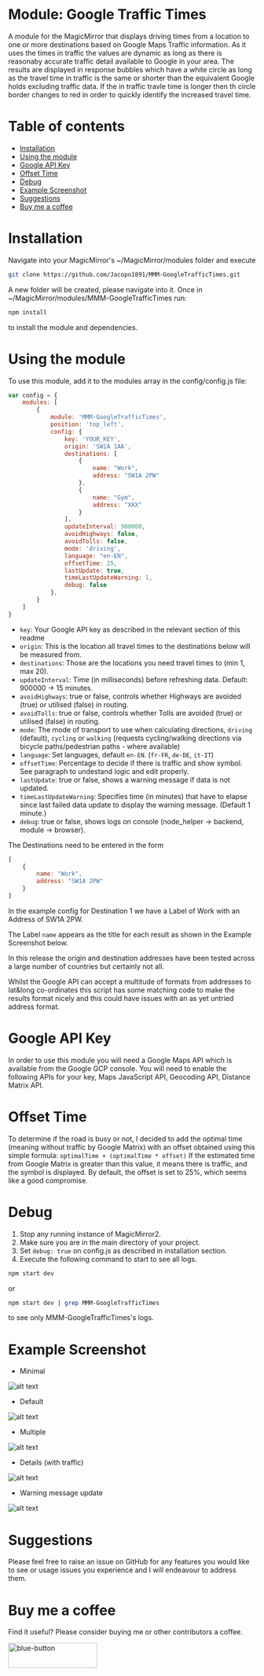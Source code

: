 # Module: Google Traffic Times

A module for the MagicMirror that displays driving times from a location to one or more destinations based on Google Maps Traffic information. As it uses the times in traffic the values are dynamic as long as there is reasonaby accurate traffic detail available to Google in your area.
The results are displayed in response bubbles which have a white circle as long as the travel time in traffic is the same or shorter than the equivalent Google holds excluding traffic data. If the in traffic travle time is longer then th circle border changes to red in order to quickly identify the increased travel time.

# Table of contents
- [Installation](#installation)
- [Using the module](#using-the-module)
- [Google API Key](#google-api-key)
- [Offset Time](#offset-time)
- [Debug](#debug)
- [Example Screenshot](#example-screenshot)
- [Suggestions](#suggestions)
- [Buy me a coffee](#buy-me-a-coffee)


# Installation
Navigate into your MagicMirror's ~/MagicMirror/modules folder and execute
```bash 
git clone https://github.com/Jacopo1891/MMM-GoogleTrafficTimes.git 
```
A new folder will be created, please navigate into it. Once in ~/MagicMirror/modules/MMM-GoogleTrafficTimes run:
```bash 
npm install
```
to install the module and dependencies.

# Using the module
To use this module, add it to the modules array in the config/config.js file:
```JavaScript
var config = {
    modules: [
        {
            module: 'MMM-GoogleTrafficTimes',
            position: 'top_left',
            config: {
                key: 'YOUR_KEY',
                origin: 'SW1A 1AA',
                destinations: [
			        {
			        	name: "Work",
			        	address: "SW1A 2PW"
			        },
			        {
			        	name: "Gym",
			        	address: "XXX"
			        }
		        ],
                updateInterval: 900000,
                avoidHighways: false,
                avoidTolls: false,
                mode: 'driving',
                language: "en-EN",
                offsetTime: 25,
		        lastUpdate: true,
		        timeLastUpdateWarning: 1,
                debug: false
            },
        }
    ]
}
```
* `key`: Your Google API key as described in the relevant section of this readme
* `origin`: This is the location all travel times to the destinations below will be measured from.
* `destinations`: Those are the locations you need travel times to (min 1, max 20).
* `updateInterval`: Time (in milliseconds) before refreshing data. Default: 900000 -> 15 minutes.
* `avoidHighways`: true or false, controls whether Highways are avoided (true) or utilised (false) in routing.
* `avoidTolls`: true or false, controls whether Tolls are avoided (true) or utilised (false) in routing.
* `mode`: The mode of transport to use when calculating directions, `driving` (default), `cycling` or `walking` (requests cycling/walking directions via bicycle paths/pedestrian paths - where available)
* `language`: Set languages, default `en-EN`. (`fr-FR`, `de-DE`, `it-IT`)
* `offsetTime`: Percentage to decide if there is traffic and show symbol. See paragraph to undestand logic and edit properly.
* `lastUpdate`: true or false, shows a warning message if data is not updated.
* `timeLastUpdateWarning`: Specifies time (in minutes) that have to elapse since last failed data update to display the warning message. (Default 1 minute.)
* `debug`: true or false, shows logs on console (node_helper -> backend, module -> browser).

The Destinations need to be entered in the form
```javascript
[
    {
       	name: "Work",
       	address: "SW1A 2PW"
    }
]
```
In the example config for Destination 1 we have a Label of Work with an Address of SW1A 2PW.

The Label `name` appears as the title for each result as shown in the Example Screenshot below.

In this release the origin and destination addresses have been tested across a large number of countries but certainly not all.

Whilst the Google API can accept a multitude of formats from addresses to lat&long co-ordinates this script has some matching code to make the results format nicely and this could have issues with an as yet untried address format.

# Google API Key
In order to use this module you will need a Google Maps API which is available from the Google GCP console.
You will need to enable the following APIs for your key, Maps JavaScript API, Geocoding API, Distance Matrix API.

# Offset Time
To determine if the road is busy or not, I decided to add the optimal time (meaning without traffic by Google Matrix) with an offset obtained using this simple formula:
`optimalTime + (optimalTime * offset)`
If the estimated time from Google Matrix is greater than this value, it means there is traffic, and the symbol is displayed.
By default, the offset is set to 25%, which seems like a good compromise.

# Debug
1. Stop any running instance of MagicMirror2.
2. Make sure you are in the main directory of your project.
3. Set `debug: true` on config.js as described in installation section.
3. Execute the following command to start to see all logs.
```bash 
npm start dev
```
or
```bash 
npm start dev | grep MMM-GoogleTrafficTimes
```
to see only MMM-GoogleTrafficTimes's logs.

# Example Screenshot
* Minimal

![alt text](https://github.com/Jacopo1891/MMM-GoogleTrafficTimes/blob/master/screen/01-minimal_look.png)

* Default

![alt text](https://github.com/Jacopo1891/MMM-GoogleTrafficTimes/blob/master/screen/02-default_look.png)

* Multiple

![alt text](https://github.com/Jacopo1891/MMM-GoogleTrafficTimes/blob/master/screen/03-multiple.png)

* Details (with traffic)

![alt text](https://github.com/Jacopo1891/MMM-GoogleTrafficTimes/blob/master/screen/04-details.png)

* Warning message update

![alt text](https://github.com/Jacopo1891/MMM-GoogleTrafficTimes/blob/master/screen/05-last_update.png)

# Suggestions
Please feel free to raise an issue on GitHub for any features you would like to see or usage issues you experience and I will endeavour to address them.

# Buy me a coffee
Find it useful? Please consider buying me or other contributors a coffee.

<a href="https://www.buymeacoffee.com/jacopo1891d">
<img style="height: 51px; width: 181px; max-width: 100%;" alt="blue-button" src="https://github.com/Jacopo1891/MMM-GoogleTrafficTimes/assets/5861330/43f41b8d-13e5-4711-877d-cab090bc56b0">
</a>

